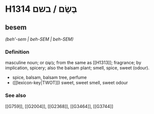 # H1314 בֶּשֶׂם / בשם

## besem

_(beh'-sem | beh-SEM | beh-SEM)_

### Definition

masculine noun; or בֹּשֶׂם; from the same as [[H1313]]; fragrance; by implication, spicery; also the balsam plant; smell, spice, sweet (odour).

- spice, balsam, balsam tree, perfume
- ([[lexicon-key|TWOT]]) sweet, sweet smell, sweet odour
### See also

[[G759]], [[G2004]], [[G2368]], [[G3464]], [[G3744]]

